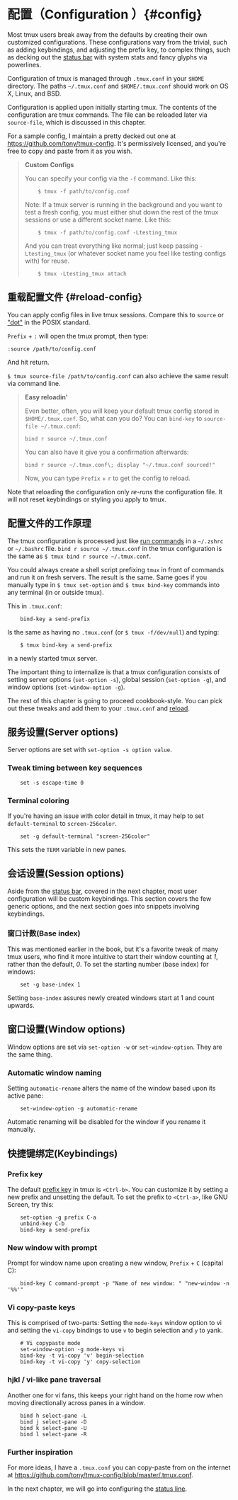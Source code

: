 # 配置（Configuration ）{#config}

Most tmux users break away from the defaults by creating their own customized
configurations. These configurations vary from the trivial, such as adding
keybindings, and adjusting the prefix key, to complex things, such as decking
out the [status bar](#status-bar) with system stats and fancy glyphs via powerlines.

Configuration of tmux is managed through `.tmux.conf` in your `$HOME` directory. 
The paths `~/.tmux.conf` and `$HOME/.tmux.conf` should work on OS X, Linux, and
BSD.

Configuration is applied upon initially starting tmux. The contents of the
configuration are tmux commands. The file can be reloaded later via
`source-file`, which is discussed in this chapter.

For a sample config, I maintain a pretty decked out one at
<https://github.com/tony/tmux-config>. It's permissively licensed, and you're
free to copy and paste from it as you wish.

> **Custom Configs**
>
> You can specify your config via the `-f` command. Like this:
> 
> ```shell
>     $ tmux -f path/to/config.conf
>```
> Note: If a tmux server is running in the background and you want 
> to test a fresh config, you must either shut down the rest of the
> tmux sessions or use a different socket name. Like this:
> 
> ```shell
>     $ tmux -f path/to/config.conf -Ltesting_tmux
>```
> And you can treat everything like normal; just keep passing `-Ltesting_tmux`
> (or whatever socket name you feel like testing configs with) for reuse.
>
> ```shell
>     $ tmux -Ltesting_tmux attach
> ```

## 重载配置文件  {#reload-config}

You can apply config files in live tmux sessions. Compare this to `source` or
["dot"](http://pubs.opengroup.org/onlinepubs/9699919799/utilities/V3_chap02.html#dot)
in the POSIX standard.

`Prefix` + `:` will open the tmux prompt, then type:

`:source /path/to/config.conf`

And hit return.

`$ tmux source-file /path/to/config.conf` can also achieve the same result via
command line.

> **Easy reloadin'**
>
> Even better, often, you will keep your default tmux config stored in
> `$HOME/.tmux.conf`. So, what can you do? You can `bind-key` to
> `source-file ~/.tmux.conf`:
>
> `bind r source ~/.tmux.conf`
> 
> You can also have it give you a confirmation afterwards:
> 
> `bind r source ~/.tmux.conf\; display "~/.tmux.conf sourced!"`
>
> Now, you can type `Prefix` + `r` to get the config to reload.

Note that reloading the configuration only *re-runs* the configuration file. It
will not reset keybindings or styling you apply to tmux.

## 配置文件的工作原理

The tmux configuration is processed just like [run commands](https://en.wikipedia.org/wiki/Run_commands)
in a `~/.zshrc` or `~/.bashrc` file. `bind r source ~/.tmux.conf` in the tmux
configuration is the same as `$ tmux bind r source ~/.tmux.conf`.

You could always create a shell script prefixing `tmux` in front of commands
and run it on fresh servers. The result is the same. Same goes if you manually
type in `$ tmux set-option` and `$ tmux bind-key` commands into any terminal (in
or outside tmux).

This in `.tmux.conf`:

```
    bind-key a send-prefix
```
Is the same as having no `.tmux.conf` (or `$ tmux -f/dev/null`) and typing:

```
    $ tmux bind-key a send-prefix
```
in a newly started tmux server.

The important thing to internalize is that a tmux configuration consists of
setting server options (`set-option -s`), global session (`set-option -g`), and
window options (`set-window-option -g`).

The rest of this chapter is going to proceed cookbook-style. You can pick out
these tweaks and add them to your `.tmux.conf` and [reload](#reload-config).

## 服务设置(Server options)

Server options are set with `set-option -s option value`.

### Tweak timing between key sequences

```
    set -s escape-time 0
```
### Terminal coloring

If you're having an issue with color detail in tmux, it may help to set
`default-terminal` to `screen-256color`.

```
    set -g default-terminal "screen-256color"
```
This sets the `TERM` variable in new panes.

## 会话设置(Session options)

Aside from the [status bar](#status-bar), covered in the next chapter, most
user configuration will be custom keybindings. This section covers the few
generic options, and the next section goes into snippets involving keybindings.

### 窗口计数(Base index)

This was mentioned earlier in the book, but it's a favorite tweak of many tmux
users, who find it more intuitive to start their window counting at *1*, rather
than the default, *0*. To set the starting number (base index) for windows:

```
    set -g base-index 1
```
Setting `base-index` assures newly created windows start at 1 and count upwards.

## 窗口设置(Window options)

Window options are set via `set-option -w` or `set-window-option`. They are the
same thing.

### Automatic window naming

Setting `automatic-rename` alters the name of the window based upon its active
pane:

```
    set-window-option -g automatic-rename
```
Automatic renaming will be disabled for the window if you rename it manually.

## 快捷键绑定(Keybindings)

### Prefix key

The default [prefix key](#prefix-key) in tmux is `<Ctrl-b>`. You can customize
it by setting a new prefix and unsetting the default. To set the prefix to
`<Ctrl-a>`, like GNU Screen, try this:

```
    set-option -g prefix C-a
    unbind-key C-b
    bind-key a send-prefix
```
### New window with prompt

Prompt for window name upon creating a new window, `Prefix` + `C` (capital C):

```
    bind-key C command-prompt -p "Name of new window: " "new-window -n '%%'"
```
### Vi copy-paste keys

This is comprised of two-parts: Setting the `mode-keys` window option to vi and
setting the `vi-copy` bindings to use `v` to begin selection and `y` to yank.

```
    # Vi copypaste mode
    set-window-option -g mode-keys vi
    bind-key -t vi-copy 'v' begin-selection
    bind-key -t vi-copy 'y' copy-selection
```
### hjkl / vi-like pane traversal

Another one for vi fans, this keeps your right hand on the home row when moving
directionally across panes in a window.

```
    bind h select-pane -L
    bind j select-pane -D
    bind k select-pane -U
    bind l select-pane -R
```
### Further inspiration

For more ideas, I have a `.tmux.conf` you can copy-paste from on the internet at
<https://github.com/tony/tmux-config/blob/master/.tmux.conf>.

In the next chapter, we will go into configuring the [status line](#status-bar).
